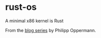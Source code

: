 # rust-os
A minimal x86 kernel is Rust

From the [blog series](http://os.phil-opp.com/) by Philipp Oppermann.
